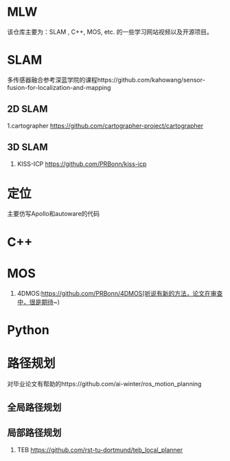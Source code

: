 # MLW
该仓库主要为：SLAM , C++, MOS,  etc. 的一些学习网站视频以及开源项目。

# SLAM
多传感器融合参考深蓝学院的课程https://github.com/kahowang/sensor-fusion-for-localization-and-mapping
## 2D SLAM
1.cartographer https://github.com/cartographer-project/cartographer

## 3D SLAM
1. KISS-ICP https://github.com/PRBonn/kiss-icp


# 定位
主要仿写Apollo和autoware的代码

# C++



# MOS
1. 4DMOS:https://github.com/PRBonn/4DMOS(听说有新的方法，论文在审查中，很是期待~)

# Python



# 路径规划
对毕业论文有帮助的https://github.com/ai-winter/ros_motion_planning
## 全局路径规划


## 局部路径规划
1. TEB https://github.com/rst-tu-dortmund/teb_local_planner
